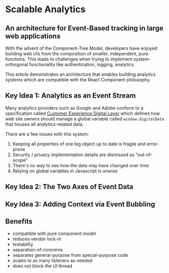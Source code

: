 # Scalable Analytics

## An architecture for Event-Based tracking in large web applications

With the advent of the Component-Tree Model, developers have enjoyed building web
UIs from the composition of smaller, independent, pure functions. This leads to
challenges when trying to implement system-orthogonal functionality like 
authentication, logging, analytics.

This article demonstrates an architecture that enables building analytics systems
which are compatible with the React Component philosophy.

## Key Idea 1: Analytics as an Event Stream

Many analytics providers such as Google and Adobe conform to a specification 
called [Customer Experience Digital Layer](https://www.w3.org/2013/12/ceddl-201312.pdf)
which defines how web site owners should manage a global variable called 
`window.digitalData` that houses all analytics-related data. 

There are a few issues with this system:

1. Keeping all properties of one big object up to date is fragile and error-prone
2. Security / privacy implementation details are dismissed as "out-of-scope"
3. There's no way to see how the data may have changed over time
4. Relying on global variables in Javascript is unwise

## Key Idea 2: The Two Axes of Event Data

## Key Idea 3: Adding Context via Event Bubbling

## Benefits

* compatible with pure component model
* reduces vendor lock-in
* testability
* separation-of-concerns
* separates general-purpose from special-purpose code
* scales to as many listeners as needed
* does not block the UI thread